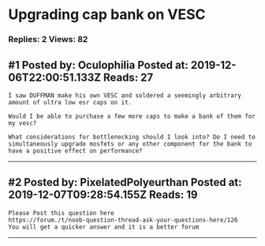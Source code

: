 # Upgrading cap bank on VESC

### Replies: 2 Views: 82

## \#1 Posted by: Oculophilia Posted at: 2019-12-06T22:00:51.133Z Reads: 27

```
I saw DUFFMAN make his own VESC and soldered a seemingly arbitrary amount of ultra low esr caps on it.

Would I be able to purchase a few more caps to make a bank of them for my vesc?

What considerations for bottlenecking should I look into? Do I need to simultaneously upgrade mosfets or any other component for the bank to have a positive effect on performance?
```

---
## \#2 Posted by: PixelatedPolyeurthan Posted at: 2019-12-07T09:28:54.155Z Reads: 19

```
Please Post this question here
https://forum./t/noob-question-thread-ask-your-questions-here/126
You will get a quicker answer and it is a better forum
```

---
